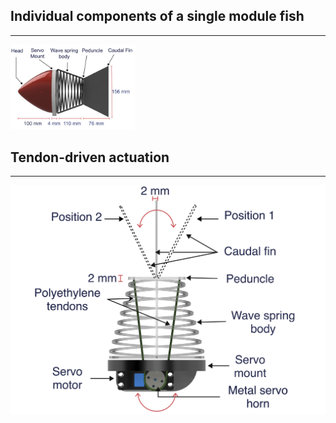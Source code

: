 ## Individual components of a single module fish

---

<img src="Images/side.PNG" alt="Parts" width="200"/>

## Tendon-driven actuation 

---

![Actuation](Images/cable.PNG)

